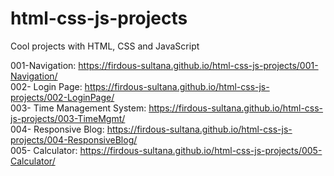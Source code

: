 # html-css-js-projects
Cool projects with HTML, CSS and JavaScript

001-Navigation: https://firdous-sultana.github.io/html-css-js-projects/001-Navigation/
<br>
002- Login Page: https://firdous-sultana.github.io/html-css-js-projects/002-LoginPage/
<br>
003- Time Management System: https://firdous-sultana.github.io/html-css-js-projects/003-TimeMgmt/
<br>
004- Responsive Blog: https://firdous-sultana.github.io/html-css-js-projects/004-ResponsiveBlog/
<br>
005- Calculator: https://firdous-sultana.github.io/html-css-js-projects/005-Calculator/
